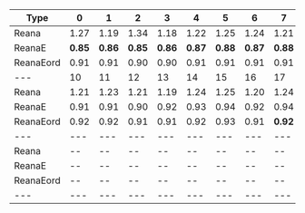 | Type | 0 | 1 | 2 | 3 | 4 | 5 | 6 | 7 | 8 | 9 |
|---|---|---|---|---|---|---|---|---|---|---|
| Reana | 1.27 | 1.19 | 1.34 | 1.18 | 1.22 | 1.25 | 1.24 | 1.21 | 1.26 | 1.23 |
| ReanaE | **0.85** | **0.86** | **0.85** | **0.86** | **0.87** | **0.88** | **0.87** | **0.88** | **0.88** | 0.92 |
| ReanaEord | 0.91 | 0.91 | 0.90 | 0.90 | 0.91 | 0.91 | 0.91 | 0.91 | 0.91 | 0.91 |
| --- | 10 | 11 | 12 | 13 | 14 | 15 | 16 | 17 | 18 | 19 |
| Reana | 1.21 | 1.23 | 1.21 | 1.19 | 1.24 | 1.25 | 1.20 | 1.24 | 1.24 | 1.21 |
| ReanaE | 0.91 | 0.91 | 0.90 | 0.92 | 0.93 | 0.94 | 0.92 | 0.94 | 0.95 | 0.96 |
| ReanaEord | 0.92 | 0.92 | 0.91 | 0.91 | 0.92 | 0.93 | 0.91 | **0.92** | **0.93** | **0.93** |
| --- | --- | --- | --- | --- | --- | --- | --- | --- | --- | --- |
| Reana | -- | -- | -- | -- | -- | -- | -- | -- | -- | -- |
| ReanaE | -- | -- | -- | -- | -- | -- | -- | -- | -- | -- |
| ReanaEord | -- | -- | -- | -- | -- | -- | -- | -- | -- | -- |
|---|---|---|---|---|---|---|---|---|---|---|
